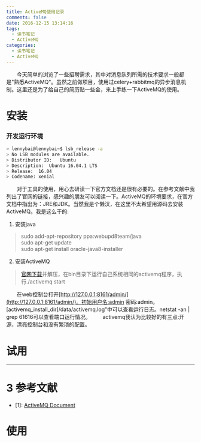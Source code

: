 ```yaml
---
title: ActiveMQ使用记录
comments: false
date: 2016-12-15 13:14:16
tags:
  - 读书笔记
  - ActiveMQ
categories:
  - 读书笔记
  - ActiveMQ
---
```

　　今天简单的浏览了一些招聘需求，其中对消息队列所需的技术要求一般都是"熟悉ActiveMQ"。虽然之前做项目，使用过celery+rabbitmq的异步消息机制。这里还是为了给自己的简历贴一些金，来上手练一下ActiveMQ的使用。
# 安装
### 开发运行环境
```bash
> lennybai@lennybai~$ lsb_release -a
> No LSB modules are available.
> Distributor ID:	Ubuntu
> Description:	Ubuntu 16.04.1 LTS
> Release:	16.04
> Codename:	xenial
```
　　对于工具的使用，用心去研读一下官方文档还是很有必要的。在参考文献中我列出了官网的链接，感兴趣的朋友可以阅读一下。ActiveMQ的环境要求，在官方文档中指出为：JRE和JDK。当然我是个懒汉，在这里不太希望用源码去安装ActiveMQ。我是这么干的:
1. 安装java
> sudo add-apt-repository ppa:webupd8team/java  
> sudo apt-get update  
> sudo apt-get install oracle-java8-installer

2. 安装ActiveMQ
> [官网下载](http://activemq.apache.org/download.html)并解压，在bin目录下运行自己系统相同的activemq程序，执行./activemq start

　　在web控制台打开[http://127.0.0.1:8161/admin/](http://127.0.0.1:8161/admin/)。初始用户名:admin 密码:admin。[activemq_install_dir]/data/activemq.log"中可以查看运行日志。netstat -an | grep 61616可以查看端口运行情况。
　　activemq我认为比较好的有三点:开源，漂亮控制台和没有繁琐的配置。

# 试用


***
# 3 参考文献
- [1]: [ActiveMQ Document](http://activemq.apache.org/version-5-getting-started.html#Version5GettingStarted-DocumentOrganization)

# 使用
